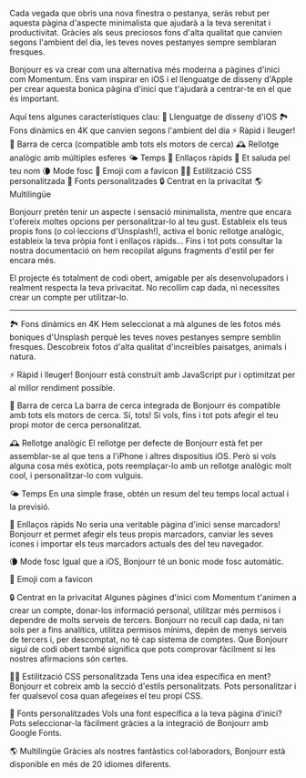 Cada vegada que obris una nova finestra o pestanya, seràs rebut per aquesta pàgina d'aspecte minimalista que ajudarà a la teva serenitat i productivitat. Gràcies als seus preciosos fons d'alta qualitat que canvien segons l'ambient del dia, les teves noves pestanyes sempre semblaran fresques.

Bonjourr es va crear com una alternativa més moderna a pàgines d'inici com Momentum. Ens vam inspirar en iOS i el llenguatge de disseny d'Apple per crear aquesta bonica pàgina d'inici que t'ajudarà a centrar-te en el que és important.

Aquí tens algunes característiques clau:
🍏 Llenguatge de disseny d'iOS
🏞 Fons dinàmics en 4K que canvien segons l'ambient del dia
⚡️ Ràpid i lleuger!
🔎 Barra de cerca (compatible amb tots els motors de cerca)
🕰 Rellotge analògic amb múltiples esferes
🌤 Temps
🔗 Enllaços ràpids
👋 Et saluda pel teu nom
🌘 Mode fosc
🥖 Emoji com a favicon
🧑‍💻 Estilització CSS personalitzada
📝 Fonts personalitzades
🔒 Centrat en la privacitat
🌎 Multilingüe

Bonjourr pretén tenir un aspecte i sensació minimalista, mentre que encara t'ofereix moltes opcions per personalitzar-lo al teu gust. Estableix els teus propis fons (o col·leccions d'Unsplash!), activa el bonic rellotge analògic, estableix la teva pròpia font i enllaços ràpids... Fins i tot pots consultar la nostra documentació on hem recopilat alguns fragments d'estil per fer encara més.

El projecte és totalment de codi obert, amigable per als desenvolupadors i realment respecta la teva privacitat. No recollim cap dada, ni necessites crear un compte per utilitzar-lo.

---

🏞 Fons dinàmics en 4K
Hem seleccionat a mà algunes de les fotos més boniques d'Unsplash perquè les teves noves pestanyes sempre semblin fresques. Descobreix fotos d'alta qualitat d'increïbles paisatges, animals i natura.

⚡️ Ràpid i lleuger!
Bonjourr està construït amb JavaScript pur i optimitzat per al millor rendiment possible.

🔎 Barra de cerca
La barra de cerca integrada de Bonjourr és compatible amb tots els motors de cerca. Sí, tots! Si vols, fins i tot pots afegir el teu propi motor de cerca personalitzat.

🕰 Rellotge analògic
El rellotge per defecte de Bonjourr està fet per assemblar-se al que tens a l'iPhone i altres dispositius iOS. Però si vols alguna cosa més exòtica, pots reemplaçar-lo amb un rellotge analògic molt cool, i personalitzar-lo com vulguis.

🌤 Temps
En una simple frase, obtén un resum del teu temps local actual i la previsió.

🔗 Enllaços ràpids
No seria una veritable pàgina d'inici sense marcadors! Bonjourr et permet afegir els teus propis marcadors, canviar les seves icones i importar els teus marcadors actuals des del teu navegador.

🌘 Mode fosc
Igual que a iOS, Bonjourr té un bonic mode fosc automàtic.

🥖 Emoji com a favicon

🔒 Centrat en la privacitat
Algunes pàgines d'inici com Momentum t'animen a crear un compte, donar-los informació personal, utilitzar més permisos i dependre de molts serveis de tercers. Bonjourr no recull cap dada, ni tan sols per a fins analítics, utilitza permisos mínims, depèn de menys serveis de tercers i, per descomptat, no té cap sistema de comptes. Que Bonjourr sigui de codi obert també significa que pots comprovar fàcilment si les nostres afirmacions són certes.

🧑‍💻 Estilització CSS personalitzada
Tens una idea específica en ment? Bonjourr et cobreix amb la secció d'estils personalitzats. Pots personalitzar i fer qualsevol cosa quan afegeixes el teu propi CSS.

📝 Fonts personalitzades
Vols una font específica a la teva pàgina d'inici? Pots seleccionar-la fàcilment gràcies a la integració de Bonjourr amb Google Fonts.

🌎 Multilingüe
Gràcies als nostres fantàstics col·laboradors, Bonjourr està disponible en més de 20 idiomes diferents.
